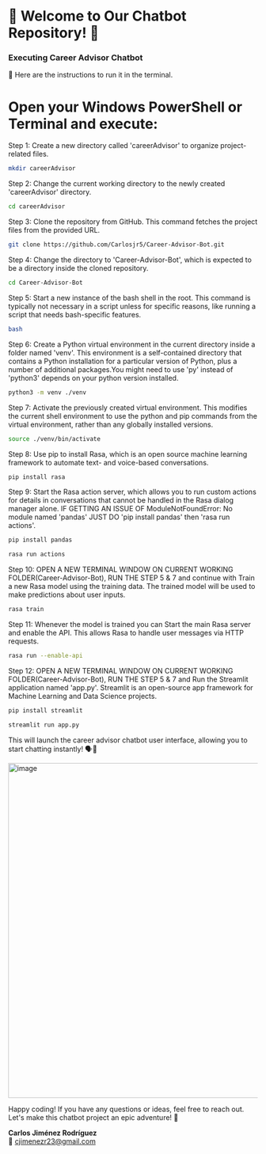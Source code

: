 # 🌟 Welcome to Our Chatbot Repository! 🌟


### Executing Career Advisor Chatbot
🤖 Here are the instructions to run it in the terminal.

# Open your Windows PowerShell or Terminal and execute:
   
 Step 1: Create a new directory called 'careerAdvisor' to organize project-related files.
```bash
mkdir careerAdvisor
 ```
 Step 2: Change the current working directory to the newly created 'careerAdvisor' directory.
```bash
cd careerAdvisor
 ```
 Step 3: Clone the repository from GitHub. This command fetches the project files from the provided URL.
```bash
git clone https://github.com/Carlosjr5/Career-Advisor-Bot.git
 ```
 Step 4: Change the directory to 'Career-Advisor-Bot', which is expected to be a directory inside the cloned repository.
```bash
cd Career-Advisor-Bot
 ```
 Step 5: Start a new instance of the bash shell in the root. This command is typically not necessary in a script unless for specific reasons, like running a script that needs bash-specific features.
```bash
bash
 ```
 Step 6: Create a Python virtual environment in the current directory inside a folder named 'venv'. This environment is a self-contained directory that contains a Python installation for a particular version of Python, plus a number of additional packages.You might need to use 'py' instead of 'python3' depends on your python version installed.
```bash
python3 -m venv ./venv
 ```
 Step 7: Activate the previously created virtual environment. This modifies the current shell environment to use the python and pip commands from the virtual environment, rather than any globally installed versions.
```bash
source ./venv/bin/activate
 ```
 Step 8: Use pip to install Rasa, which is an open source machine learning framework to automate text- and voice-based conversations.
```bash
pip install rasa
 ```
 Step 9: Start the Rasa action server, which allows you to run custom actions for details in conversations that cannot be handled in the Rasa dialog manager alone. IF GETTING AN ISSUE OF ModuleNotFoundError: No module named 'pandas' JUST DO 'pip install pandas' then 'rasa run actions'.
 ```bash
pip install pandas
 ```
```bash
rasa run actions
 ```
 Step 10: OPEN A NEW TERMINAL WINDOW ON CURRENT WORKING FOLDER(Career-Advisor-Bot), RUN THE STEP 5 & 7 and continue with Train a new Rasa model using the training data. The trained model will be used to make predictions about user inputs.
```bash
rasa train
 ```
 Step 11: Whenever the model is trained you can  Start the main Rasa server and enable the API. This allows Rasa to handle user messages via HTTP requests.
  ```bash
rasa run --enable-api
 ```
 Step 12: OPEN A NEW TERMINAL WINDOW ON CURRENT WORKING FOLDER(Career-Advisor-Bot), RUN THE STEP 5 & 7 and Run the Streamlit application named 'app.py'. Streamlit is an open-source app framework for Machine Learning and Data Science projects.
  ```bash
pip install streamlit
  ```
  ```bash
streamlit run app.py
  ```

This will launch the career advisor chatbot user interface, allowing you to start chatting instantly! 🗣️💬

<img width="677" alt="image" src="https://github.com/Carlosjr5/Career-Advisor-Bot/assets/77840319/df3e71c6-859c-4c6d-8ea2-5a043872cb78">


Happy coding! If you have any questions or ideas, feel free to reach out. Let's make this chatbot project an epic adventure! 🤖


**Carlos Jiménez Rodríguez**  
  📧 cjimenezr23@gmail.com
